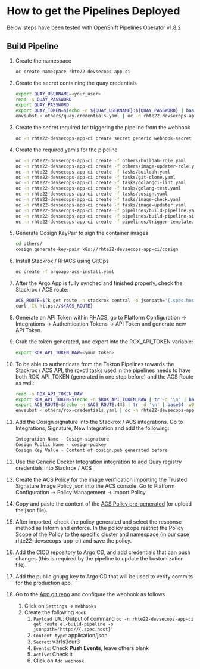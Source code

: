 # How to get the Pipelines Deployed

Below steps have been tested with OpenShift Pipelines Operator v1.8.2

## Build Pipeline

1. Create the namespace

    ~~~sh
    oc create namespace rhte22-devsecops-app-ci
    ~~~
2. Create the secret containing the quay credentials

    ~~~sh
    export QUAY_USERNAME=<your_user>
    read -s QUAY_PASSWORD
    export QUAY_PASSWORD
    export QUAY_TOKEN=$(echo -n ${QUAY_USERNAME}:${QUAY_PASSWORD} | base64 -w0)
    envsubst < others/quay-credentials.yaml | oc -n rhte22-devsecops-app-ci create -f -
    ~~~
3. Create the secret required for triggering the pipeline from the webhook

    ~~~sh
    oc -n rhte22-devsecops-app-ci create secret generic webhook-secret --from-literal=secret=v3r1s3cur3
    ~~~
4. Create the required yamls for the pipeline

    ~~~sh
    oc -n rhte22-devsecops-app-ci create -f others/buildah-role.yaml
    oc -n rhte22-devsecops-app-ci create -f others/image-updater-role.yaml
    oc -n rhte22-devsecops-app-ci create -f tasks/buildah.yaml
    oc -n rhte22-devsecops-app-ci create -f tasks/git-clone.yaml
    oc -n rhte22-devsecops-app-ci create -f tasks/golangci-lint.yaml
    oc -n rhte22-devsecops-app-ci create -f tasks/golang-test.yaml
    oc -n rhte22-devsecops-app-ci create -f tasks/cosign.yaml
    oc -n rhte22-devsecops-app-ci create -f tasks/image-check.yaml
    oc -n rhte22-devsecops-app-ci create -f tasks/image-updater.yaml
    oc -n rhte22-devsecops-app-ci create -f pipelines/build-pipeline.yaml
    oc -n rhte22-devsecops-app-ci create -f pipelines/build-pipeline-signed.yaml
    oc -n rhte22-devsecops-app-ci create -f pipelines/trigger-template.yaml
    ~~~
5. Generate Cosign KeyPair to sign the container images

    ~~~sh
    cd others/
    cosign generate-key-pair k8s://rhte22-devsecops-app-ci/cosign
    ~~~
6. Install Stackrox / RHACS using GitOps

    ~~~sh
    oc create -f argoapp-acs-install.yaml
    ~~~
7.  After the Argo App is fully synched and finished properly, check the Stackrox / ACS route:

    ~~~sh
    ACS_ROUTE=$(k get route -n stackrox central -o jsonpath='{.spec.host}')
    curl -Ik https://${ACS_ROUTE}
    ~~~

8. Generate an API Token within RHACS, go to Platform Configuration -> Integrations -> Authentication Tokens -> API Token and generate new API Token.
9. Grab the token generated, and export into the ROX_API_TOKEN variable:

    ~~~sh
    export ROX_API_TOKEN_RAW=<your token>
    ~~~
10. To be able to authenticate from the Tekton Pipelines towards the Stackrox / ACS API, the roxctl tasks used in the pipelines needs to have both ROX_API_TOKEN (generated in one step before) and the ACS Route as well:

    ~~~sh
    read -s ROX_API_TOKEN_RAW
    export ROX_API_TOKEN=$(echo -n $ROX_API_TOKEN_RAW | tr -d '\n' | base64 -w0)
    export ACS_ROUTE=$(echo -n $ACS_ROUTE:443 | tr -d '\n' | base64 -w0)
    envsubst < others/rox-credentials.yaml | oc -n rhte22-devsecops-app-ci create -f -
    ~~~

11. Add the Cosign signature into the Stackrox / ACS integrations. Go to Integrations, Signature, New Integration and add the following:

    ```md
    Integration Name - Cosign-signature
    Cosign Public Name - cosign-pubkey
    Cosign Key Value - Content of cosign.pub generated before
    ```

12. Use the Generic Docker Integration integration to add Quay registry credentials into Stackrox / ACS

13. Create the ACS Policy for the image verification importing the Trusted Signature Image Policy json into the ACS console. Go to Platform Configuration -> Policy Management -> Import Policy.

14. Copy and paste the content of the [ACS Policy pre-generated](https://raw.githubusercontent.com/rcarrata/ocp4-network-security/sign-acs/sign-images/policies/signed-image-policy.json) (or upload the json file).

15. After imported, check the policy generated and select the response method as Inform and enforce. In the policy scope restrict the Policy Scope of the Policy to the specific cluster and namespace (in our case rhte22-devsecops-app-ci) and save the policy.

16. Add the CICD repository to Argo CD, and add credentials that can push changes (this is required by the pipeline to update the kustomization file).

17. Add the public gnupg key to Argo CD that will be used to verify commits for the production app.

18. Go to the [App git repo](https://github.com/ocp-tigers/rhte22-devsecops-app) and configure the webhook as follows

    1. Click on `Settings` -> `Webhooks`
    2. Create the following `Hook`
       1. `Payload URL`: Output of command `oc -n rhte22-devsecops-app-ci get route el-build-pipeline -o jsonpath='http://{.spec.host}'`
       2. `Content type`: application/json
       3. `Secret`: v3r1s3cur3
       4. `Events`: Check **Push Events**, leave others blank
       5. `Active`: Check it
       6. Click on `Add webhook`
